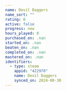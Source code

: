```yaml
---
name: Devil Daggers
name_sort: ""
rating: 0
active: false
progress: new
hours_played: 0
purchased_on: .nan
started_on: .nan
beaten_on: .nan
completed_on: .nan
mastered_on: .nan
identifiers:
  - type: steam
    appid: "422970"
    name: Devil Daggers
    synced_on: 2024-08-30
---
```

